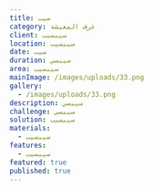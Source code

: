 ```yaml
---
title: سيب
category: غرف المعيشة
client: سيبسيب
location: سيبسيب
date: سيب
duration: سيبسي
area: سيبسيب
mainImage: /images/uploads/33.png
gallery:
  - /images/uploads/33.png
description: سيبسي
challenge: سيبسي
solution: سيبسيب
materials:
  - سيبسيب
features:
  - سيبسيب
featured: true
published: true
---
```

